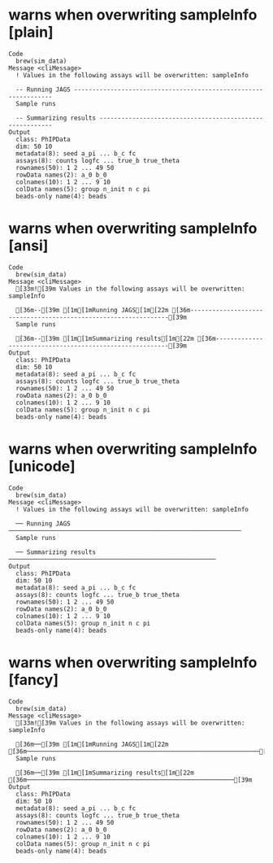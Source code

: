 # warns when overwriting sampleInfo [plain]

    Code
      brew(sim_data)
    Message <cliMessage>
      ! Values in the following assays will be overwritten: sampleInfo
      
      -- Running JAGS ----------------------------------------------------------------
      Sample runs
      
      -- Summarizing results ---------------------------------------------------------
    Output
      class: PhIPData 
      dim: 50 10 
      metadata(8): seed a_pi ... b_c fc
      assays(8): counts logfc ... true_b true_theta
      rownames(50): 1 2 ... 49 50
      rowData names(2): a_0 b_0
      colnames(10): 1 2 ... 9 10
      colData names(5): group n_init n c pi
      beads-only name(4): beads

# warns when overwriting sampleInfo [ansi]

    Code
      brew(sim_data)
    Message <cliMessage>
      [33m![39m Values in the following assays will be overwritten: sampleInfo
      
      [36m--[39m [1m[1mRunning JAGS[1m[22m [36m----------------------------------------------------------------[39m
      Sample runs
      
      [36m--[39m [1m[1mSummarizing results[1m[22m [36m---------------------------------------------------------[39m
    Output
      class: PhIPData 
      dim: 50 10 
      metadata(8): seed a_pi ... b_c fc
      assays(8): counts logfc ... true_b true_theta
      rownames(50): 1 2 ... 49 50
      rowData names(2): a_0 b_0
      colnames(10): 1 2 ... 9 10
      colData names(5): group n_init n c pi
      beads-only name(4): beads

# warns when overwriting sampleInfo [unicode]

    Code
      brew(sim_data)
    Message <cliMessage>
      ! Values in the following assays will be overwritten: sampleInfo
      
      ── Running JAGS ────────────────────────────────────────────────────────────────
      Sample runs
      
      ── Summarizing results ─────────────────────────────────────────────────────────
    Output
      class: PhIPData 
      dim: 50 10 
      metadata(8): seed a_pi ... b_c fc
      assays(8): counts logfc ... true_b true_theta
      rownames(50): 1 2 ... 49 50
      rowData names(2): a_0 b_0
      colnames(10): 1 2 ... 9 10
      colData names(5): group n_init n c pi
      beads-only name(4): beads

# warns when overwriting sampleInfo [fancy]

    Code
      brew(sim_data)
    Message <cliMessage>
      [33m![39m Values in the following assays will be overwritten: sampleInfo
      
      [36m──[39m [1m[1mRunning JAGS[1m[22m [36m────────────────────────────────────────────────────────────────[39m
      Sample runs
      
      [36m──[39m [1m[1mSummarizing results[1m[22m [36m─────────────────────────────────────────────────────────[39m
    Output
      class: PhIPData 
      dim: 50 10 
      metadata(8): seed a_pi ... b_c fc
      assays(8): counts logfc ... true_b true_theta
      rownames(50): 1 2 ... 49 50
      rowData names(2): a_0 b_0
      colnames(10): 1 2 ... 9 10
      colData names(5): group n_init n c pi
      beads-only name(4): beads

